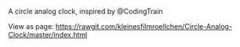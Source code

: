 A circle analog clock, inspired by @CodingTrain

View as page:
https://rawgit.com/kleinesfilmroellchen/Circle-Analog-Clock/master/index.html
